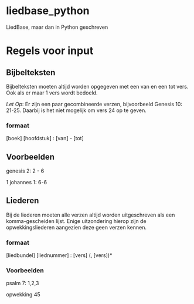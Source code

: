 # liedbase_python
LiedBase, maar dan in Python geschreven

# Regels voor input

## Bijbelteksten
Bijbelteksten moeten altijd worden opgegeven met een van en een tot vers. Ook als er maar 1 vers wordt bedoeld.

*Let Op*: Er zijn een paar gecombineerde verzen, bijvoorbeeld Genesis 10: 21-25. Daarbij is het niet mogelijk om vers 24 op te geven.

### formaat
[boek] [hoofdstuk] : [van] - [tot]

## Voorbeelden
genesis 2: 2 - 6

1 johannes 1: 6-6

## Liederen
Bij de liederen moeten alle verzen altijd worden uitgeschreven als een komma-gescheiden lijst. Enige uitzondering hierop zijn de opwekkingsliederen aangezien deze geen verzen kennen.

### formaat
[liedbundel] [liednummer] : [vers] (, [vers])*

### Voorbeelden
psalm 7: 1,2,3

opwekking 45